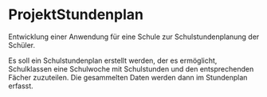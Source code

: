 # ProjektStundenplan

Entwicklung einer Anwendung für eine Schule zur Schulstundenplanung
der Schüler. 

Es soll ein Schulstundenplan erstellt werden, der es ermöglicht, Schulklassen
eine Schulwoche mit Schulstunden und den entsprechenden Fächer zuzuteilen.
Die gesammelten Daten werden dann im Stundenplan erfasst.
